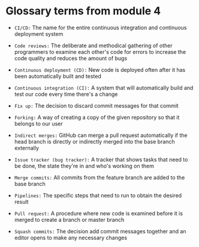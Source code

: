 # Glossary terms from module 4

- `CI/CD:` The name for the entire continuous integration and continuous deployment system

- `Code reviews:` The deliberate and methodical gathering of other programmers to examine each other's code for errors to increase the code quality and reduces the amount of bugs

- `Continuous deployment (CD):` New code is deployed often after it has been automatically built and tested

- `Continuous integration (CI):` A system that will automatically build and test our code every time there's a change

- `Fix up:` The decision to discard commit messages for that commit 

- `Forking:` A way of creating a copy of the given repository so that it belongs to our user

- `Indirect merges:` GitHub can merge a pull request automatically if the head branch is directly or indirectly merged into the base branch externally

- `Issue tracker (bug tracker):` A tracker that shows tasks that need to be done, the state they're in and who's working on them

- `Merge commits:` All commits from the feature branch are added to the base branch

- `Pipelines:` The specific steps that need to run to obtain the desired result

- `Pull request:` A procedure where new code is examined before it is merged to create a branch or master branch 

- `Squash commits:` The decision add commit messages together and an editor opens to make any necessary changes